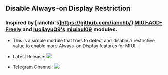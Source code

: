 ## Disable Always-on Display Restriction

### Inspired by [ianchb's]https://github.com/ianchb/) [MIUI-AOD-Freely](https://github.com/ianchb/MIUI-AOD-Freely/) and [luojiayu09's](https://luojiayu09.github.io/) [miuiaul09](https://luojiayu09.github.io/magisk-module/miuiaul/miuiaul.zip) modules.

- This is a simple module that tries to detect and disable a restrictive value to enable more Always-on Display features for MIUI.

- Latest Release: [![](https://img.shields.io/badge/miui--aod44-latest-blue)](https://github.com/ripsivis/miui-aod44/releases/latest/)
- Telegram Channel: [![](https://img.shields.io/badge/telegram%3A-%40ripsiviscloud-blue)](https://t.me/ripsiviscloud)
